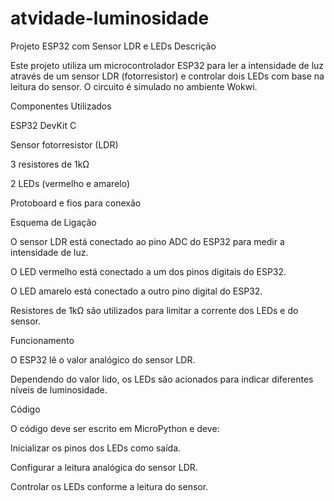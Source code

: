 ﻿# atvidade-luminosidade

Projeto ESP32 com Sensor LDR e LEDs
Descrição

Este projeto utiliza um microcontrolador ESP32 para ler a intensidade de luz através de um sensor LDR (fotorresistor) e controlar dois LEDs com base na leitura do sensor. O circuito é simulado no ambiente Wokwi.

Componentes Utilizados

ESP32 DevKit C

Sensor fotorresistor (LDR)

3 resistores de 1kΩ

2 LEDs (vermelho e amarelo)

Protoboard e fios para conexão

Esquema de Ligação

O sensor LDR está conectado ao pino ADC do ESP32 para medir a intensidade de luz.

O LED vermelho está conectado a um dos pinos digitais do ESP32.

O LED amarelo está conectado a outro pino digital do ESP32.

Resistores de 1kΩ são utilizados para limitar a corrente dos LEDs e do sensor.

Funcionamento

O ESP32 lê o valor analógico do sensor LDR.

Dependendo do valor lido, os LEDs são acionados para indicar diferentes níveis de luminosidade.

Código

O código deve ser escrito em MicroPython e deve:

Inicializar os pinos dos LEDs como saída.

Configurar a leitura analógica do sensor LDR.

Controlar os LEDs conforme a leitura do sensor.
